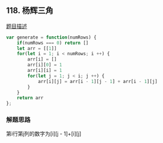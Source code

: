 ## 118. 杨辉三角

[题目描述](https://leetcode-cn.com/problems/rotate-array/)


```javascript
var generate = function(numRows) {
    if(numRows === 0) return []
    let arr = [[1]]
    for(let i = 1; i < numRows; i ++) {
        arr[i] = []
        arr[i][0] = 1
        arr[i][i] = 1
        for(let j = 1; j < i; j ++) {
            arr[i][j] = arr[i - 1][j - 1] + arr[i - 1][j]
        }
    }
    return arr
};
```

### 解题思路
第i行第j列的数字为[i][j - 1]+[i][j]